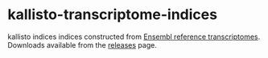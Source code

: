 # kallisto-transcriptome-indices
kallisto indices indices constructed from [Ensembl reference transcriptomes](https://uswest.ensembl.org/info/data/ftp/index.html). Downloads available from the [releases](https://github.com/pachterlab/kallisto-transcriptome-indices/releases) page.



